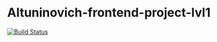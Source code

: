 # Altuninovich-frontend-project-lvl1
[![Build Status](https://travis-ci.org/Altuninovich/Altuninovich-frontend-project-lvl1.svg?branch=master)](https://travis-ci.org/Altuninovich/Altuninovich-frontend-project-lvl1)